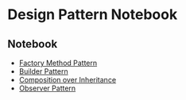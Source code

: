 # Design Pattern Notebook

## Notebook

- [Factory Method Pattern](https://github.com/mizu-bai/Factory-Method-Pattern/blob/main/factory-method-pattern.ipynb)
- [Builder Pattern](https://github.com/mizu-bai/Factory-Method-Pattern/blob/main/builder-pattern.ipynb)
- [Composition over Inheritance](https://github.com/mizu-bai/Design-Pattern-Notebook/blob/main/composition-over-inheritance.ipynb)
- [Observer Pattern](https://github.com/mizu-bai/Design-Pattern-Notebook/blob/main/obvserver-pattern.ipynb)
